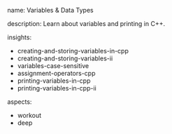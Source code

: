 name: Variables & Data Types

description: Learn about variables and printing in C++.

insights:
  - creating-and-storing-variables-in-cpp
  - creating-and-storing-variables-ii
  - variables-case-sensitive
  - assignment-operators-cpp
  - printing-variables-in-cpp
  - printing-variables-in-cpp-ii

aspects:
  - workout
  - deep